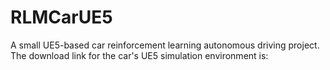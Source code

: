 # RLMCarUE5
A small UE5-based car reinforcement learning autonomous driving project.
The download link for the car's UE5 simulation environment is: 
